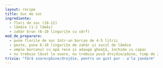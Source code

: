 ```yaml
---
layout: recipe
title: Suc de soc
ingrediente:
  - flori de soc (10-12)
  - lămâie (1-2 lămâi)
  - zahăr brun (6-10 lingurițe cu vârf)
mod_de_preparare:
  - pune florile de soc într-un borcan de 4-5 litrii
  - peste, pune 6-10 lingurițe de zahăr și sucul de lămâie
  - umple borcanul cu apă rece și adaugă gheață, închide cu capac
  - nu trebuie lăsat la soare, nu trebuie pusă drojdie/pâine, timp de 2 zile amesteca apoi pune la frigider
trivia: "fără soare/pâine/drojdie, pentru un gust pur - a'la jandarm"
---
```

